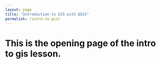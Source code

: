 ```yaml
---
layout: page
title: "Introduction to GIS with QGIS"
permalink: /intro-to-gis/
---
```


# This is the opening page of the intro to gis lesson.
